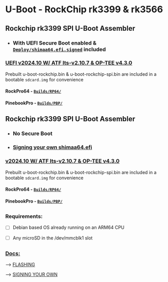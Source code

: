 # U-Boot - RockChip rk3399 & rk3566
## Rockchip rk3399 SPI U-Boot Assembler

 - ### With UEFI Secure Boot enabled & [`Deploy/shimaa64.efi.signed`](https://github.com/0mniteck/U-Boot/tree/UEFI%2BSb%2Bv2024.10%2Bv2.10.7%2Bv4.3.0/Deploy/shimaa64.efi.signed) included

### [UEFI v2024.10 W/ ATF lts-v2.10.7 & OP-TEE v4.3.0](https://github.com/0mniteck/U-Boot/releases/tag/UEFI%2BSb%2Bv2024.10%2Bv2.10.7%2Bv4.3.0)
Prebuilt u-boot-rockchip.bin & u-boot-rockchip-spi.bin are included in a bootable `sdcard.img` for convenience
#### RockPro64 - [`Builds/RP64/`](https://github.com/0mniteck/U-Boot/tree/UEFI%2BSb%2Bv2024.10%2Bv2.10.7%2Bv4.3.0/Builds/RP64-rk3399)
#### PinebookPro - [`Builds/PBP/`](https://github.com/0mniteck/U-Boot/tree/UEFI%2BSb%2Bv2024.10%2Bv2.10.7%2Bv4.3.0/Builds/PBP-rk3399)


## Rockchip rk3399 SPI U-Boot Assembler

 - ### No Secure Boot
 - ### [Signing your own shimaa64.efi](https://github.com/0mniteck/U-Boot/blob/rk3399-A/docs/SIGN.md)

### [v2024.10 W/ ATF lts-v2.10.7 & OP-TEE v4.3.0](https://github.com/0mniteck/U-Boot/releases/tag/v2024.10%2Bv2.10.7%2Bv4.3.0)
Prebuilt u-boot-rockchip.bin & u-boot-rockchip-spi.bin are included in a bootable `sdcard.img` for convenience
#### RockPro64 - [`Builds/RP64/`](https://github.com/0mniteck/U-Boot/tree/v2024.10%2Bv2.10.7%2Bv4.3.0/Builds/RP64-rk3399)
#### PinebookPro - [`Builds/PBP/`](https://github.com/0mniteck/U-Boot/tree/v2024.10%2Bv2.10.7%2Bv4.3.0/Builds/PBP-rk3399)

## 

### Requirements:

* [ ] Debian based OS already running on an ARM64 CPU

* [ ] Any microSD in the /dev/mmcblk1 slot

## 

### [Docs:](https://github.com/0mniteck/U-Boot/tree/rk3399-A/docs)

--> [FLASHING](https://github.com/0mniteck/U-Boot/blob/rk3399-A/docs/FLASH.md)

--> [SIGNING YOUR OWN](https://github.com/0mniteck/U-Boot/blob/rk3399-A/docs/SIGN.md)

